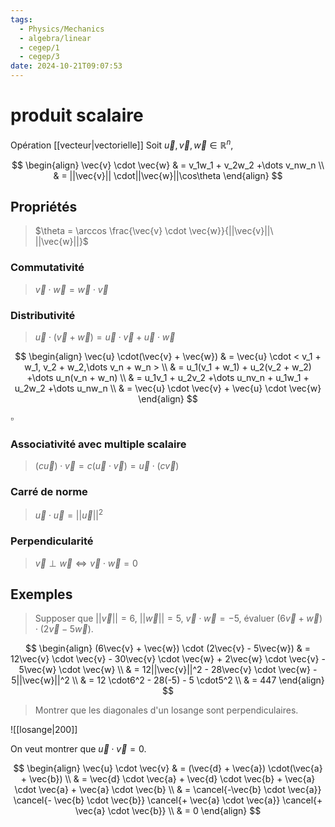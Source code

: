 ```yaml
---
tags:
  - Physics/Mechanics
  - algebra/linear
  - cegep/1
  - cegep/3
date: 2024-10-21T09:07:53
---
```


# produit scalaire

Opération [[vecteur|vectorielle]]
Soit $\vec{u}, \vec{v}, \vec{w} \in \mathbb{R}^n$,

$$
\begin{align}
\vec{v} \cdot \vec{w} & = v_1w_1 + v_2w_2 +\dots v_nw_n \\
 & = ||\vec{v}|| \cdot||\vec{w}||\cos\theta
\end{align}
$$

## Propriétés

> $\theta = \arccos \frac{\vec{v} \cdot \vec{w}}{||\vec{v}||\ ||\vec{w}||}$

### Commutativité

> $\vec{v} \cdot \vec{w} = \vec{w} \cdot \vec{v}$

### Distributivité

> $\vec{u} \cdot (\vec{v} + \vec{w}) = \vec{u} \cdot \vec{v} + \vec{u} \cdot \vec{w}$

$$
\begin{align}
\vec{u} \cdot(\vec{v} + \vec{w}) & = \vec{u} \cdot < v_1 + w_1, v_2 + w_2,\dots v_n + w_n > \\
 & = u_1(v_1 + w_1) + u_2(v_2 + w_2) +\dots u_n(v_n + w_n) \\
 & = u_1v_1 + u_2v_2 +\dots u_nv_n + u_1w_1 + u_2w_2 +\dots u_nw_n \\
 & = \vec{u} \cdot \vec{v} + \vec{u} \cdot \vec{w}
\end{align}
$$

$\square$

### Associativité avec multiple scalaire

> $(c\vec{u}) \cdot \vec{v} = c(\vec{u} \cdot \vec{v}) = \vec{u} \cdot(c\vec{v})$

### Carré de norme

> $\vec{u} \cdot \vec{u} = ||\vec{u}||^2$

### Perpendicularité

> $\vec{v} \perp \vec{w} \iff \vec{v} \cdot \vec{w} = 0$

## Exemples

> Supposer que $||\vec{v}|| = 6, \ ||\vec{w}|| = 5, \ \vec{v} \cdot \vec{w} = -5$, évaluer $(6\vec{v} + \vec{w}) \cdot (2\vec{v} - 5\vec{w})$.

$$
\begin{align}
(6\vec{v} + \vec{w}) \cdot (2\vec{v} - 5\vec{w}) & = 12\vec{v} \cdot \vec{v} - 30\vec{v} \cdot \vec{w} + 2\vec{w} \cdot \vec{v} - 5\vec{w} \cdot \vec{w} \\
 & = 12||\vec{v}||^2 - 28\vec{v} \cdot \vec{w} - 5||\vec{w}||^2 \\
 & = 12 \cdot6^2 - 28(-5) - 5 \cdot5^2 \\
 & = 447
\end{align}
$$

> Montrer que les diagonales d'un losange sont perpendiculaires.

![[losange|200]]

On veut montrer que $\vec{u} \cdot \vec{v} = 0$.

$$
\begin{align}
\vec{u} \cdot \vec{v} & = (\vec{d} + \vec{a}) \cdot(\vec{a} + \vec{b}) \\
 & = \vec{d} \cdot \vec{a} + \vec{d} \cdot \vec{b} + \vec{a} \cdot \vec{a} + \vec{a} \cdot \vec{b} \\
 & = \cancel{-\vec{b} \cdot \vec{a}} \cancel{- \vec{b} \cdot \vec{b}} \cancel{+ \vec{a} \cdot \vec{a}} \cancel{+ \vec{a} \cdot \vec{b}} \\
 & = 0
\end{align}
$$